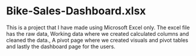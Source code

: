 # Bike-Sales-Dashboard.xlsx
This is a project that I have made using Microsoft Excel only. The excel file has the raw data, Working data where we created calculated columns and cleaned the data., A pivot page where we created visuals and pivot tables and lastly the dashboard page for the users. 
